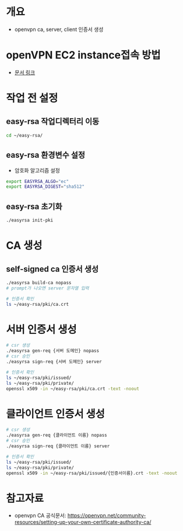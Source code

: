 # 개요
* openvpn ca, server, client 인증서 생성

# openVPN EC2 instance접속 방법
* [문서 링크](./connect_openvpn_ec2_instance.md)

# 작업 전 설정
## easy-rsa 작업디렉터리 이동
```bash
cd ~/easy-rsa/
```

## easy-rsa 환경변수 설정
* 암호화 알고리즘 설정
```bash
export EASYRSA_ALGO="ec"
export EASYRSA_DIGEST="sha512"
```

## easy-rsa 초기화
```bash
./easyrsa init-pki
```

# CA 생성
## self-signed ca 인증서 생성
```bash
./easyrsa build-ca nopass
# prompt가 나오면 server 문자열 입력
```

```bash
# 인증서 확인
ls ~/easy-rsa/pki/ca.crt
```

# 서버 인증서 생성
```bash
# csr 생성
./easyrsa gen-req {서버 도메인} nopass
# csr 승인
./easyrsa sign-req {서버 도메인} server
```

```bash
# 인증서 확인
ls ~/easy-rsa/pki/issued/
ls ~/easy-rsa/pki/private/
openssl x509 -in ~/easy-rsa/pki/ca.crt -text -noout
```

# 클라이언트 인증서 생성
```bash
# csr 생성
./easyrsa gen-req {클라이언트 이름} nopass
# csr 승인
./easyrsa sign-req {클라이언트 이름} server
```

```bash
# 인증서 확인
ls ~/easy-rsa/pki/issued/
ls ~/easy-rsa/pki/private/
openssl x509 -in ~/easy-rsa/pki/issued/{인증서이름}.crt -text -noout
```

# 참고자료
* openvpn CA 공식문서: https://openvpn.net/community-resources/setting-up-your-own-certificate-authority-ca/
